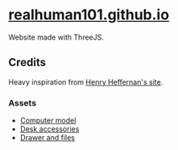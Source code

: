 # [realhuman101.github.io](https://realhuman101.github.io)

Website made with ThreeJS. 

## Credits

Heavy inspiration from [Henry Heffernan's site](https://henryheffernan.com/).

### Assets

* [Computer model](https://sketchfab.com/3d-models/computer-1fd4cdeeadfb429cbd19b82254c09f1b)
* [Desk accessories](https://sketchfab.com/3d-models/60s-office-props-dc00ea320cfa4aad90811080270672db)
* [Drawer and files](https://sketchfab.com/3d-models/file-folder-drawer-91ef22553dc64200862059a588709336)
